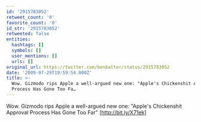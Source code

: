 ```yaml
---
id: '2915783052'
retweet_count: '0'
favorite_count: '0'
id_str: '2915783052'
retweeted: false
entities:
  hashtags: []
  symbols: []
  user_mentions: []
  urls: []
original_url: https://twitter.com/benbalter/status/2915783052
date: '2009-07-29T19:59:54.000Z'
title: >-
  Wow. Gizmodo rips Apple a well-argued new one: "Apple's Chickenshit Approval
  Process Has Gone Too Fa…
---
```


Wow. Gizmodo rips Apple a well-argued new one: "Apple's Chickenshit Approval Process Has Gone Too Far" [http://bit.ly/X71ek]